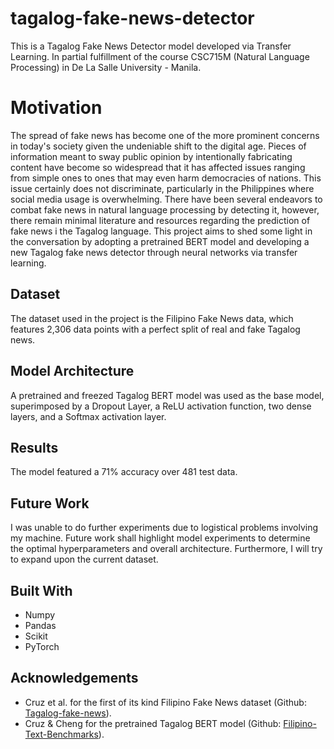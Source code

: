 # tagalog-fake-news-detector
This is a Tagalog Fake News Detector model developed via Transfer Learning. In partial fulfillment of the course CSC715M (Natural Language Processing) in De La Salle University - Manila.

# Motivation
The spread of fake news has become one of the more prominent concerns in today's society given the undeniable shift to the digital age. Pieces of information meant to sway public opinion by intentionally fabricating content have become so widespread that it has affected issues ranging from simple ones to ones that may even harm democracies of nations. This issue certainly does not discriminate, particularly in the Philippines where social media usage is overwhelming. There have been several endeavors to combat fake news in natural language processing by detecting it, however, there remain minimal literature and resources regarding the prediction of fake news i the Tagalog language. This project aims to shed some light in the conversation by adopting a pretrained BERT model and developing a new Tagalog fake news detector through neural networks via transfer learning.

## Dataset
The dataset used in the project is the Filipino Fake News data, which features 2,306 data points with a perfect split of real and fake Tagalog news.

## Model Architecture
A pretrained and freezed Tagalog BERT model was used as the base model, superimposed by a Dropout Layer, a ReLU activation function, two dense layers, and a Softmax activation layer.

## Results
The model featured a 71% accuracy over 481 test data.

## Future Work
I was unable to do further experiments due to logistical problems involving my machine. Future work shall highlight model experiments to determine the optimal hyperparameters and overall architecture. Furthermore, I will try to expand upon the current dataset.

## Built With
- Numpy
- Pandas
- Scikit
- PyTorch

## Acknowledgements
- Cruz et al. for the first of its kind Filipino Fake News dataset (Github: [Tagalog-fake-news](https://github.com/jcblaisecruz02/Tagalog-fake-news)).
- Cruz & Cheng for the pretrained Tagalog BERT model (Github: [Filipino-Text-Benchmarks](https://github.com/jcblaisecruz02/Filipino-Text-Benchmarks)).
